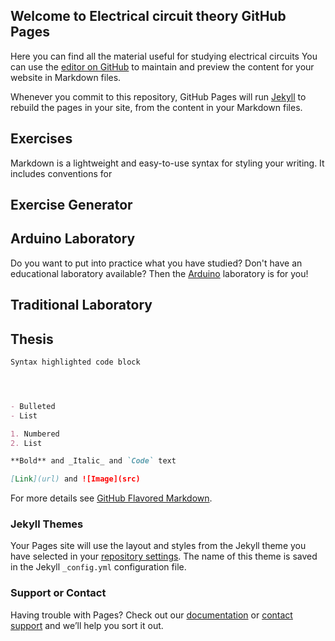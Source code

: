 ## Welcome to Electrical circuit theory GitHub Pages
Here you can find all the material useful for studying electrical circuits
You can use the [editor on GitHub](https://github.com/Lo-Hacker/electric-circuit-theory.github.io/edit/gh-pages/index.md) to maintain and preview the content for your website in Markdown files.

Whenever you commit to this repository, GitHub Pages will run [Jekyll](https://jekyllrb.com/) to rebuild the pages in your site, from the content in your Markdown files.

## Exercises

Markdown is a lightweight and easy-to-use syntax for styling your writing. It includes conventions for
## Exercise Generator
## Arduino Laboratory
Do you want to put into practice what you have studied? Don't have an educational laboratory available? Then the [Arduino](https://www.youtube.com/playlist?list=PLTUiZz9ic8dGnGcF4f2TXGYtYC5C-FNG4) laboratory is for you!

## Traditional Laboratory
## Thesis
```markdown
Syntax highlighted code block




- Bulleted
- List

1. Numbered
2. List

**Bold** and _Italic_ and `Code` text

[Link](url) and ![Image](src)
```

For more details see [GitHub Flavored Markdown](https://guides.github.com/features/mastering-markdown/).

### Jekyll Themes

Your Pages site will use the layout and styles from the Jekyll theme you have selected in your [repository settings](https://github.com/Lo-Hacker/electric-circuit-theory.github.io/settings). The name of this theme is saved in the Jekyll `_config.yml` configuration file.

### Support or Contact

Having trouble with Pages? Check out our [documentation](https://docs.github.com/categories/github-pages-basics/) or [contact support](https://github.com/contact) and we’ll help you sort it out.
